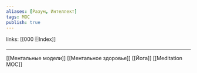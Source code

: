 ```yaml
---
aliases: [Разум, Интеллект]
tags: MOC
publish: true
---
```

links:  [[000 🗄Index]]

---

[[Ментальные модели]]
[[Ментальное здоровье]]
[[Йога]]
[[Meditation MOC]]